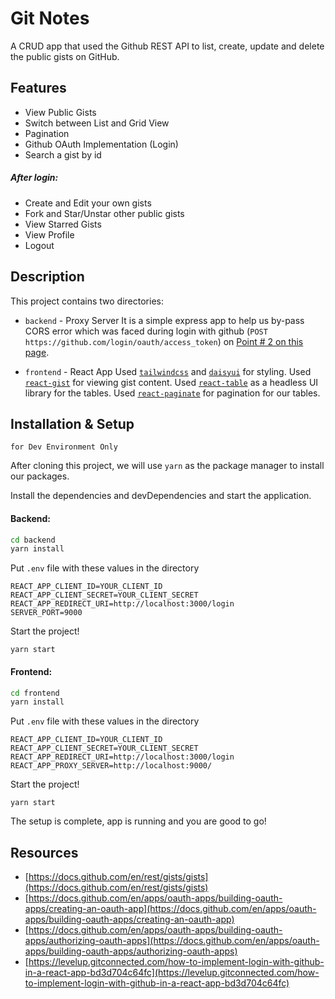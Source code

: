# Git Notes
A CRUD app that used the Github REST API to list, create, update and delete the public gists on GitHub.

## Features

- View Public Gists
- Switch between List and Grid View
- Pagination
- Github OAuth Implementation (Login)
- Search a gist by id
 ##### After login:
- Create and Edit your own gists
- Fork and Star/Unstar other public gists
- View Starred Gists
- View Profile
- Logout

## Description

This project contains two directories:
- `backend` - Proxy Server 
It is a simple express app to help us by-pass CORS error which was faced during login with github (`POST https://github.com/login/oauth/access_token`) on [Point # 2 on this page](https://docs.github.com/en/apps/oauth-apps/building-oauth-apps/authorizing-oauth-apps).

- `frontend` - React App
    Used [`tailwindcss`](https://tailwindcss.com/) and [`daisyui`](https://daisyui.com/) for styling.
Used [`react-gist`](https://www.npmjs.com/package/react-gist) for viewing gist content.
Used [`react-table`](https://react-table-v7.tanstack.com/) as a headless UI library for the tables.
Used [`react-paginate`](https://www.npmjs.com/package/react-paginate) for pagination for our tables.

## Installation & Setup
`for Dev Environment Only`

After cloning this project, we will use `yarn` as the package manager to install our packages.

Install the dependencies and devDependencies and start the application.

#### Backend:
```sh
cd backend
yarn install
```
Put `.env` file with these values in the directory
```
REACT_APP_CLIENT_ID=YOUR_CLIENT_ID
REACT_APP_CLIENT_SECRET=YOUR_CLIENT_SECRET
REACT_APP_REDIRECT_URI=http://localhost:3000/login
SERVER_PORT=9000
```
Start the project!
```
yarn start
```

#### Frontend:
```sh
cd frontend
yarn install
```
Put `.env` file with these values in the directory
```
REACT_APP_CLIENT_ID=YOUR_CLIENT_ID
REACT_APP_CLIENT_SECRET=YOUR_CLIENT_SECRET
REACT_APP_REDIRECT_URI=http://localhost:3000/login
REACT_APP_PROXY_SERVER=http://localhost:9000/
```
Start the project!
```
yarn start
```

The setup is complete, app is running and you are good to go!

## Resources

- [https://docs.github.com/en/rest/gists/gists](https://docs.github.com/en/rest/gists/gists)
- [https://docs.github.com/en/apps/oauth-apps/building-oauth-apps/creating-an-oauth-app](https://docs.github.com/en/apps/oauth-apps/building-oauth-apps/creating-an-oauth-app)
- [https://docs.github.com/en/apps/oauth-apps/building-oauth-apps/authorizing-oauth-apps](https://docs.github.com/en/apps/oauth-apps/building-oauth-apps/authorizing-oauth-apps)
- [https://levelup.gitconnected.com/how-to-implement-login-with-github-in-a-react-app-bd3d704c64fc](https://levelup.gitconnected.com/how-to-implement-login-with-github-in-a-react-app-bd3d704c64fc)
